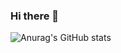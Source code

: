### Hi there 👋

![Anurag's GitHub stats](https://github-readme-stats.vercel.app/api?username=BenjaminAnDev&show_icons=true&theme=tokyonight)

<!--
**BenjaminAnDev/BenjaminAnDev** is a ✨ _special_ ✨ repository because its `README.md` (this file) appears on your GitHub profile.

Here are some ideas to get you started:

- 🔭 I’m currently working on ...
- 🌱 I’m currently learning ...
- 👯 I’m looking to collaborate on ...
- 🤔 I’m looking for help with ...
- 💬 Ask me about ...
- 📫 How to reach me: ...
- 😄 Pronouns: ...
- ⚡ Fun fact: ...
-->
